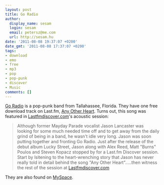 ```yaml
---
layout: post
title: Go Radio
author:
  display_name: sesam
  login: sesam
  email: petersz@me.com
  url: http://sesam.hu
date: '2011-08-08 19:37:07 +0200'
date_gmt: '2011-08-08 17:37:07 +0200'
tags:
- download
- emo
- free
- mp3
- pop
- pop-punk
- discover
- Music
comments: []
---
```


[Go Radio](http://www.last.fm/music/Go+Radio) is a pop-punk band from Tallahassee, Florida. They have one free download track on Last.fm, [Any Other Heart](http://freedownloads.last.fm/download/469855358/Any%2BOther%2BHeart.mp3). Turns out, this song was featured in [Lastfmdiscover.com](http://lastfmdiscover.radio.com)'s acoustic session:

> Although former Mayday Parade vocalist Jason Lancaster was looking for some much needed time off and to get away from the daily grind of being in a band, he wasn't idle very long. Jason was soon putting together and fronting Go Radio. Just after the release of the debut album Lucky Street, Jason along with Alex Reed, Matt "Burns" Poulos and Steven Kopacz stopped by for a Last.fm Discover session. Start by lsitening to the heart-wrenching story that Jason has never really told in detail behind the song "Any Other Heart".....then witness the rest of the session at [Lastfmdiscover.com](http://lastfmdiscover.radio.com)

They are also found on [MySpace](http://www.myspace.com/goradio).
